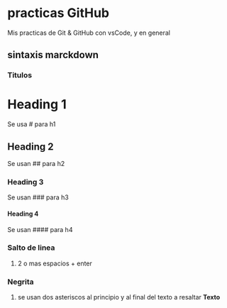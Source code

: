 # practicas GitHub
Mis practicas de Git & GitHub con vsCode, y en general

## sintaxis marckdown   
### Titulos
# Heading 1   
Se usa # para h1  
## Heading 2   
Se usan ## para h2   
### Heading 3   
Se usan ### para h3   
#### Heading 4   
Se usan #### para h4   

### Salto de linea   
1. 2 o mas espacios + enter   

### Negrita
1. se usan dos asteriscos al principio y al final del texto a resaltar **Texto**   


